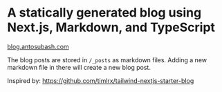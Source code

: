 # A statically generated blog using Next.js, Markdown, and TypeScript

[blog.antosubash.com](https://blog.antosubash.com)

The blog posts are stored in `/_posts` as markdown files. Adding a new markdown file in there will create a new blog post.

Inspired by: <https://github.com/timlrx/tailwind-nextjs-starter-blog>
